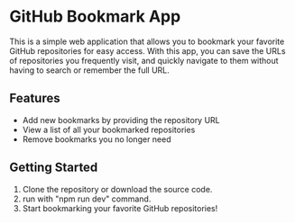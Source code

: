 # GitHub Bookmark App

This is a simple web application that allows you to bookmark your favorite GitHub repositories for easy access. With this app, you can save the URLs of repositories you frequently visit, and quickly navigate to them without having to search or remember the full URL.

## Features

- Add new bookmarks by providing the repository URL
- View a list of all your bookmarked repositories
- Remove bookmarks you no longer need

## Getting Started

1. Clone the repository or download the source code.
2. run with "npm run dev" command.
3. Start bookmarking your favorite GitHub repositories!
